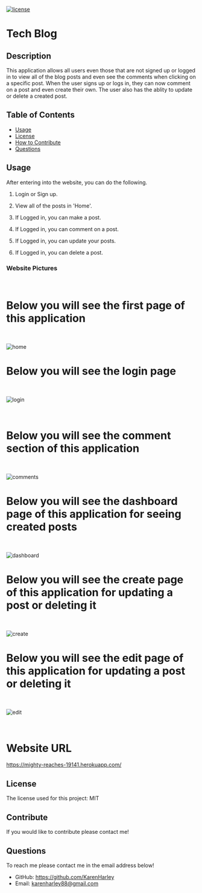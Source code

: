 [![license](https://img.shields.io/github/license/DAVFoundation/captain-n3m0.svg?style=flat-square)](https://github.com/DAVFoundation/captain-n3m0/blob/master/LICENSE)

# Tech Blog

## Description

This application allows all users even those that are not signed up or logged in to view all of the blog posts and even see the comments when clicking on a specific post. When the user signs up or logs in, they can now comment on a post and even create their own. The user also has the ablity to update or delete a created post. 

## Table of Contents

- [Usage](#usage)
- [License](#license)
- [How to Contribute](#contribute)
- [Questions](#questions)

## Usage
After entering into the website, you can do the following.

1. Login or Sign up.

2. View all of the posts in 'Home'.

3. If Logged in, you can make a post.

4. If Logged in, you can comment on a post.

5. If Logged in, you can update your posts.

6. If Logged in, you can delete a post.


### Website Pictures
<br/>

# Below you will see the first page of this application

<br/>

![home](./pics/home.png)



# Below you will see the login page 

<br/>

![login](./pics/login.png)

<br/>

# Below you will see the comment section of this application

<br/>

![comments](./pics/comments.png)



# Below you will see the dashboard page of this application for seeing created posts

<br/>

![dashboard](./pics/dashboard.png)



# Below you will see the create page of this application for updating a post or deleting it 

<br/>

![create](./pics/create.png)



# Below you will see the edit page of this application for updating a post or deleting it 

<br/>

![edit](./pics/edit.png)

<br/>



# Website URL

https://mighty-reaches-19141.herokuapp.com/


## License

The license used for this project: MIT

## Contribute

If you would like to contribute please contact me!

## Questions

To reach me please contact me in the email address below!

- GitHub: https://github.com/KarenHarley
- Email: karenharley88@gmail.com
